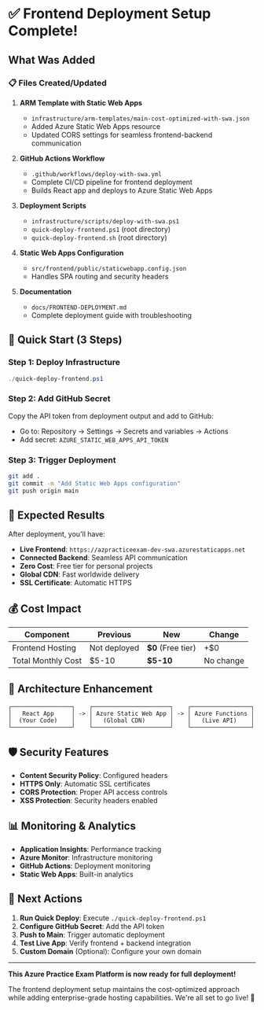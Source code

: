 # ✅ Frontend Deployment Setup Complete!

## What Was Added

### 📋 Files Created/Updated

1. **ARM Template with Static Web Apps**
   - `infrastructure/arm-templates/main-cost-optimized-with-swa.json`
   - Added Azure Static Web Apps resource
   - Updated CORS settings for seamless frontend-backend communication

2. **GitHub Actions Workflow**
   - `.github/workflows/deploy-with-swa.yml`
   - Complete CI/CD pipeline for frontend deployment
   - Builds React app and deploys to Azure Static Web Apps

3. **Deployment Scripts**
   - `infrastructure/scripts/deploy-with-swa.ps1`
   - `quick-deploy-frontend.ps1` (root directory)
   - `quick-deploy-frontend.sh` (root directory)

4. **Static Web Apps Configuration**
   - `src/frontend/public/staticwebapp.config.json`
   - Handles SPA routing and security headers

5. **Documentation**
   - `docs/FRONTEND-DEPLOYMENT.md`
   - Complete deployment guide with troubleshooting

## 🚀 Quick Start (3 Steps)

### Step 1: Deploy Infrastructure
```powershell
./quick-deploy-frontend.ps1
```

### Step 2: Add GitHub Secret
Copy the API token from deployment output and add to GitHub:
- Go to: Repository → Settings → Secrets and variables → Actions
- Add secret: `AZURE_STATIC_WEB_APPS_API_TOKEN`

### Step 3: Trigger Deployment
```bash
git add .
git commit -m "Add Static Web Apps configuration"
git push origin main
```

## 🎯 Expected Results

After deployment, you'll have:

- **Live Frontend**: `https://azpracticeexam-dev-swa.azurestaticapps.net`
- **Connected Backend**: Seamless API communication
- **Zero Cost**: Free tier for personal projects
- **Global CDN**: Fast worldwide delivery
- **SSL Certificate**: Automatic HTTPS

## 💰 Cost Impact

| Component | Previous | New | Change |
|-----------|----------|-----|--------|
| Frontend Hosting | Not deployed | **$0** (Free tier) | +$0 |
| Total Monthly Cost | $5-10 | **$5-10** | No change |

## 🔧 Architecture Enhancement

```
┌─────────────────┐    ┌──────────────────────┐    ┌─────────────────┐
│   React App     │ -> │ Azure Static Web App │ -> │ Azure Functions │
│  (Your Code)    │    │   (Global CDN)       │    │   (Live API)    │
└─────────────────┘    └──────────────────────┘    └─────────────────┘
```

## 🛡️ Security Features

- **Content Security Policy**: Configured headers
- **HTTPS Only**: Automatic SSL certificates  
- **CORS Protection**: Proper API access controls
- **XSS Protection**: Security headers enabled

## 📊 Monitoring & Analytics

- **Application Insights**: Performance tracking
- **Azure Monitor**: Infrastructure monitoring  
- **GitHub Actions**: Deployment monitoring
- **Static Web Apps**: Built-in analytics

## 🎉 Next Actions

1. **Run Quick Deploy**: Execute `./quick-deploy-frontend.ps1`
2. **Configure GitHub Secret**: Add the API token
3. **Push to Main**: Trigger automatic deployment
4. **Test Live App**: Verify frontend + backend integration
5. **Custom Domain** (Optional): Configure your own domain

---

**This Azure Practice Exam Platform is now ready for full deployment!** 

The frontend deployment setup maintains the cost-optimized approach while adding enterprise-grade hosting capabilities. We're all set to go live! 🚀
